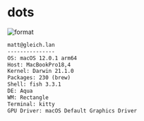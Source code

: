
# dots

![format](https://github.com/gleich/dots/workflows/format/badge.svg)

```txt
matt@gleich.lan 
--------------- 
OS: macOS 12.0.1 arm64 
Host: MacBookPro18,4 
Kernel: Darwin 21.1.0 
Packages: 230 (brew) 
Shell: fish 3.3.1 
DE: Aqua 
WM: Rectangle 
Terminal: kitty 
GPU Driver: macOS Default Graphics Driver 
```
